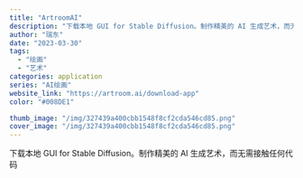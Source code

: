 ```yaml
---
title: "ArtroomAI"
description: "下载本地 GUI for Stable Diffusion。制作精美的 AI 生成艺术，而无需接触任何代码"
author: "瑞东"
date: "2023-03-30"
tags:
  - "绘画"
  - "艺术"
categories: application
series: "AI绘画"
website_link: "https://artroom.ai/download-app"
color: "#008DE1"

thumb_image: "/img/327439a400cbb1548f8cf2cda546cd85.png"
cover_image: "/img/327439a400cbb1548f8cf2cda546cd85.png"
---
```


下载本地 GUI for Stable Diffusion。制作精美的 AI 生成艺术，而无需接触任何代码
